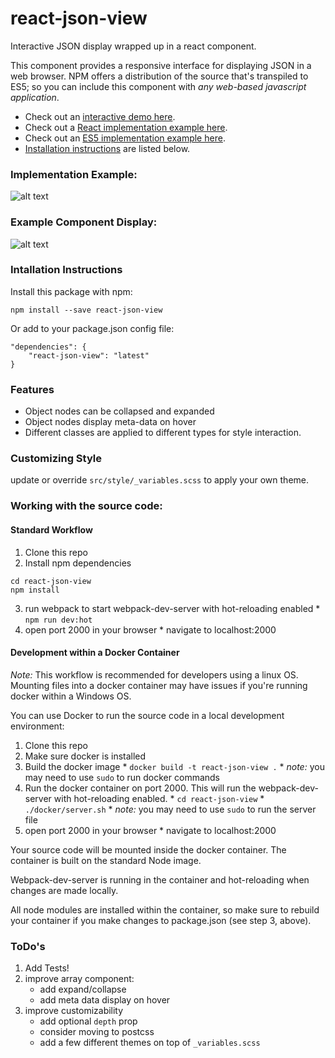 # react-json-view
Interactive JSON display wrapped up in a react component.

This component provides a responsive interface for displaying JSON in a web browser.  NPM offers a distribution of the source that's transpiled to ES5; so you can include this component with *any web-based javascript application*.

  * Check out an [interactive demo here](http://htmlpreview.github.io/?https://raw.githubusercontent.com/mac-s-g/react-json-view/master/example/example.html).
  * Check out a [React implementation example here](https://github.com/mac-s-g/react-json-view/blob/master/example/example.js).
  * Check out an [ES5 implementation example here](https://github.com/mac-s-g/react-json-view/blob/master/example/example.html).
  * [Installation instructions](#intallation-instructions) are listed below.

### Implementation Example:
![alt text](https://github.com/mac-s-g/react-json-view/blob/master/doc/source-example-5.png?raw=true "Usage Example")

### Example Component Display:
![alt text](https://github.com/mac-s-g/react-json-view/blob/master/doc/output-example-3.png?raw=true "Output Example")

### Intallation Instructions
Install this package with npm:
```
npm install --save react-json-view
```
Or add to your package.json config file:
```
"dependencies": {
    "react-json-view": "latest"
}
```

### Features
* Object nodes can be collapsed and expanded
* Object nodes display meta-data on hover
* Different classes are applied to different types for style interaction.

### Customizing Style
update or override `src/style/_variables.scss` to apply your own theme.

### Working with the source code:
#### Standard Workflow
  1. Clone this repo
  2. Install npm dependencies
```
cd react-json-view
npm install
```
  3. run webpack to start webpack-dev-server with hot-reloading enabled
    * `npm run dev:hot`
  4. open port 2000 in your browser
    * navigate to localhost:2000

#### Development within a Docker Container
*Note:* This workflow is recommended for developers using a linux OS.  Mounting files into a docker container may have issues if you're running docker within a Windows OS.

You can use Docker to run the source code in a local development environment:
  1. Clone this repo
  2. Make sure docker is installed
  3. Build the docker image
    * `docker build -t react-json-view .`
    * *note:* you may need to use `sudo` to run docker commands
  4. Run the docker container on port 2000.  This will run the webpack-dev-server with hot-reloading enabled.
    * `cd react-json-view`
    * `./docker/server.sh`
    * *note:* you may need to use `sudo` to run the server file
  5. open port 2000 in your browser
    * navigate to localhost:2000

Your source code will be mounted inside the docker container.  The container is built on the standard Node image.

Webpack-dev-server is running in the container and hot-reloading when changes are made locally.

All node modules are installed within the container, so make sure to rebuild your container if you make changes to package.json (see step 3, above).

### ToDo's
1. Add Tests!
2. improve array component:
    * add expand/collapse
    * add meta data display on hover
3. improve customizability
    * add optional `depth` prop
    * consider moving to postcss
    * add a few different themes on top of `_variables.scss`
